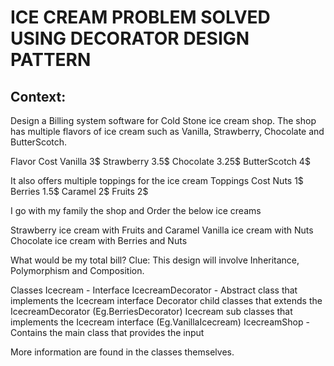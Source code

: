 
# ICE CREAM PROBLEM SOLVED USING DECORATOR DESIGN PATTERN

## Context:
Design a Billing system software for Cold Stone ice cream shop.
The shop has multiple flavors of ice cream such as Vanilla, Strawberry, Chocolate and ButterScotch.

Flavor        Cost
Vanilla 		  3$
Strawberry	  3.5$
Chocolate		  3.25$
ButterScotch	4$

It also offers multiple toppings for the ice cream
Toppings	Cost
Nuts      1$
Berries		1.5$
Caramel		2$
Fruits		2$


I go with my family the shop and Order the below ice creams


Strawberry ice cream with Fruits and Caramel
Vanilla ice cream with Nuts
Chocolate ice cream with Berries and Nuts

What would be my total bill?
Clue: This design will involve Inheritance, Polymorphism and Composition.


Classes
Icecream - Interface
IcecreamDecorator - Abstract class that implements the Icecream interface
Decorator child classes that extends the IcecreamDecorator (Eg.BerriesDecorator)
Icecream sub classes that implements the Icecream interface (Eg.VanillaIcecream)
IcecreamShop - Contains the main class that provides the input

More information are found in the classes themselves.

